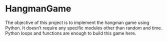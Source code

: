 # HangmanGame
The objective of this project is to implement the hangman game using Python. It doesn’t require any specific modules other than random and time. Python loops and functions are enough to build this game here.
